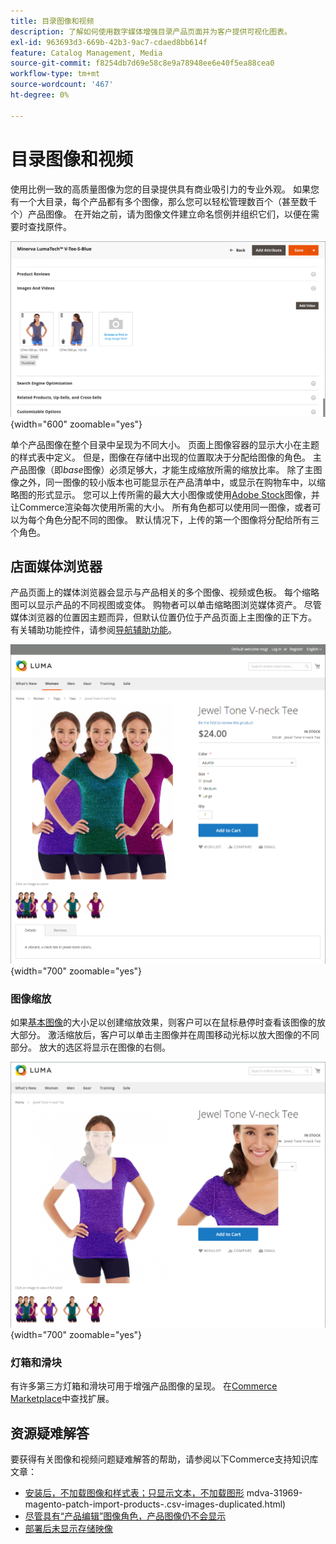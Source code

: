 ```yaml
---
title: 目录图像和视频
description: 了解如何使用数字媒体增强目录产品页面并为客户提供可视化图表。
exl-id: 963693d3-669b-42b3-9ac7-cdaed8bb614f
feature: Catalog Management, Media
source-git-commit: f8254db7d69e58c8e9a78948ee6e40f5ea88cea0
workflow-type: tm+mt
source-wordcount: '467'
ht-degree: 0%

---
```


# 目录图像和视频

使用比例一致的高质量图像为您的目录提供具有商业吸引力的专业外观。 如果您有一个大目录，每个产品都有多个图像，那么您可以轻松管理数百个（甚至数千个）产品图像。 在开始之前，请为图像文件建立命名惯例并组织它们，以便在需要时查找原件。

![产品图像](./assets/product-images-videos-swatch.png){width="600" zoomable="yes"}

单个产品图像在整个目录中呈现为不同大小。 页面上图像容器的显示大小在主题的样式表中定义。 但是，图像在存储中出现的位置取决于分配给图像的角色。 主产品图像（即&#x200B;_base_&#x200B;图像）必须足够大，才能生成缩放所需的缩放比率。 除了主图像之外，同一图像的较小版本也可能显示在产品清单中，或显示在购物车中，以缩略图的形式显示。 您可以上传所需的最大大小图像或使用[Adobe Stock](../content-design/adobe-stock.md)图像，并让Commerce渲染每次使用所需的大小。 所有角色都可以使用同一图像，或者可以为每个角色分配不同的图像。 默认情况下，上传的第一个图像将分配给所有三个角色。

## 店面媒体浏览器

产品页面上的媒体浏览器会显示与产品相关的多个图像、视频或色板。 每个缩略图可以显示产品的不同视图或变体。 购物者可以单击缩略图浏览媒体资产。 尽管媒体浏览器的位置因主题而异，但默认位置仍位于产品页面上主图像的正下方。 有关辅助功能控件，请参阅[导航辅助功能](../getting-started/navigation-accessibility.md)。

![店面媒体浏览器](./assets/storefront-thumbnail-gallery.png){width="700" zoomable="yes"}

### 图像缩放

如果[基本图像](product-image.md)的大小足以创建缩放效果，则客户可以在鼠标悬停时查看该图像的放大部分。 激活缩放后，客户可以单击主图像并在周围移动光标以放大图像的不同部分。 放大的选区将显示在图像的右侧。

![图像缩放](./assets/storefront-image-zoom.png){width="700" zoomable="yes"}

### 灯箱和滑块

有许多第三方灯箱和滑块可用于增强产品图像的呈现。 在[Commerce Marketplace](../getting-started/commerce-marketplace.md)中查找扩展。

## 资源疑难解答

要获得有关图像和视频问题疑难解答的帮助，请参阅以下Commerce支持知识库文章：

- [安装后，不加载图像和样式表；只显示文本，不加载图形](https://experienceleague.adobe.com/docs/commerce-knowledge-base/kb/troubleshooting/storefront/after-installing-images-and-stylesheets-do-not-load-only-text-displays-no-graphics.html)
mdva-31969-magento-patch-import-products-.csv-images-duplicated.html)
- [尽管具有“产品编辑”图像角色，产品图像仍不会显示](https://experienceleague.adobe.com/docs/commerce-knowledge-base/kb/troubleshooting/storefront/product-images-do-not-display-despite-product-edit-image-roles.html)
- [部署后未显示存储映像](https://experienceleague.adobe.com/docs/commerce-knowledge-base/kb/troubleshooting/storefront/store-images-not-displayed-after-deployment.html)
